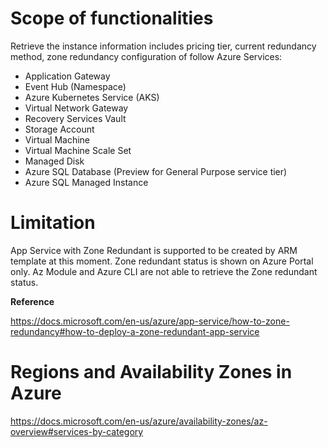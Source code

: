 # Scope of functionalities
Retrieve the instance information includes pricing tier, current redundancy method, zone redundancy configuration of follow Azure Services:

- Application Gateway
- Event Hub (Namespace)
- Azure Kubernetes Service (AKS)
- Virtual Network Gateway
- Recovery Services Vault
- Storage Account
- Virtual Machine
- Virtual Machine Scale Set
- Managed Disk
- Azure SQL Database (Preview for General Purpose service tier)
- Azure SQL Managed Instance

# Limitation
App Service with Zone Redundant is supported to be created by ARM template at this moment. Zone redundant status is shown on Azure Portal only. Az Module and Azure CLI are not able to retrieve the Zone redundant status.

**Reference**

https://docs.microsoft.com/en-us/azure/app-service/how-to-zone-redundancy#how-to-deploy-a-zone-redundant-app-service

# Regions and Availability Zones in Azure
https://docs.microsoft.com/en-us/azure/availability-zones/az-overview#services-by-category
